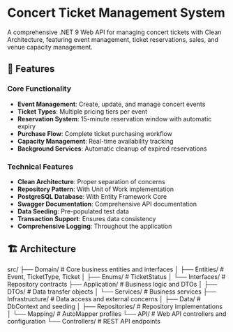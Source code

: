 # Concert Ticket Management System

A comprehensive .NET 9 Web API for managing concert tickets with Clean Architecture, featuring event management, ticket reservations, sales, and venue capacity management.

## 🎯 Features

### Core Functionality

- **Event Management**: Create, update, and manage concert events
- **Ticket Types**: Multiple pricing tiers per event
- **Reservation System**: 15-minute reservation window with automatic expiry
- **Purchase Flow**: Complete ticket purchasing workflow
- **Capacity Management**: Real-time availability tracking
- **Background Services**: Automatic cleanup of expired reservations

### Technical Features

- **Clean Architecture**: Proper separation of concerns
- **Repository Pattern**: With Unit of Work implementation
- **PostgreSQL Database**: With Entity Framework Core
- **Swagger Documentation**: Comprehensive API documentation
- **Data Seeding**: Pre-populated test data
- **Transaction Support**: Ensures data consistency
- **Comprehensive Logging**: Throughout the application

## 🏗️ Architecture

src/
├── Domain/ # Core business entities and interfaces
│ ├── Entities/ # Event, TicketType, Ticket
│ ├── Enums/ # TicketStatus
│ └── Interfaces/ # Repository contracts
├── Application/ # Business logic and DTOs
│ ├── DTOs/ # Data transfer objects
│ └── Services/ # Business services
├── Infrastructure/ # Data access and external concerns
│ ├── Data/ # DbContext and seeding
│ ├── Repositories/ # Repository implementations
│ └── Mapping/ # AutoMapper profiles
└── API/ # Web API controllers and configuration
└── Controllers/ # REST API endpoints
